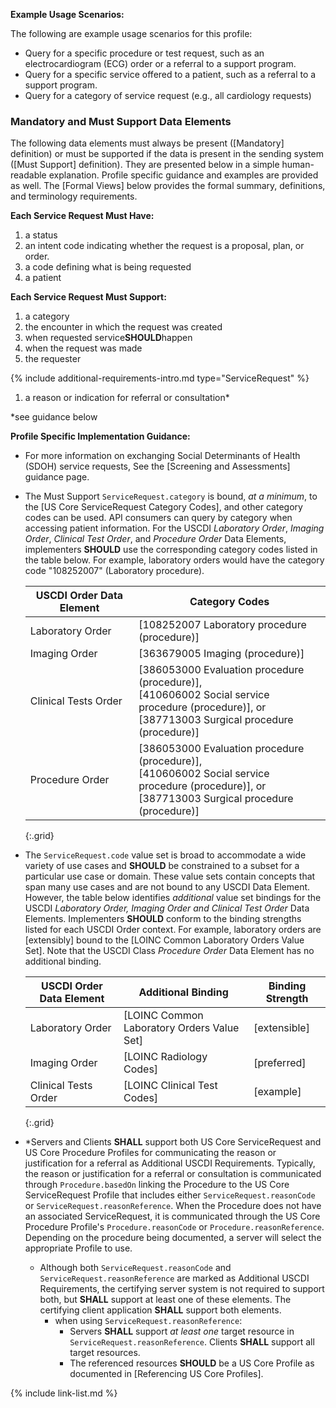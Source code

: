 
**Example Usage Scenarios:**

The following are example usage scenarios for this profile:

-   Query for a specific procedure or test request, such as an electrocardiogram (ECG) order or a referral to a support program.
-   Query for a specific service offered to a patient, such as a referral to a support program.
-   Query for a category of service request (e.g., all cardiology requests)


### Mandatory and Must Support Data Elements

The following data elements must always be present ([Mandatory] definition) or must be supported if the data is present in the sending system ([Must Support] definition). They are presented below in a simple human-readable explanation. Profile specific guidance and examples are provided as well. The [Formal Views] below provides the formal summary, definitions, and terminology requirements.

**Each Service Request Must Have:**

1. a status
1. an intent code indicating whether the request is a proposal, plan, or order.
3. a code defining what is being requested
4. a patient

**Each Service Request Must Support:**

1. a category
2. the encounter in which the request was created
3. when requested service**SHOULD**happen
4. when the request was made
5. the requester

{% include additional-requirements-intro.md type="ServiceRequest" %}

1. a reason or indication for referral or consultation*

\*see guidance below

**Profile Specific Implementation Guidance:**

- For more information on exchanging Social Determinants of Health (SDOH) service requests, See the [Screening and Assessments] guidance page.
- <span class="bg-success" markdown="1">The Must Support `ServiceRequest.category` is bound, *at a minimum*, to the [US Core ServiceRequest Category Codes], and other category codes can be used. API consumers can query by category when accessing patient information. For the USCDI *Laboratory Order*, *Imaging Order*, *Clinical Test Order*, and *Procedure Order* Data Elements, implementers **SHOULD** use the corresponding category codes listed in the table below. For example, laboratory orders would have the category code "108252007" (Laboratory procedure).</span><!-- new-content -->

  <div class="bg-success" markdown="1">

  |USCDI Order Data Element|Category Codes|
  |---|---|
  |Laboratory Order| [108252007 Laboratory procedure (procedure)]|
  |Imaging Order|[363679005 Imaging (procedure)]|
  |Clinical Tests Order|[386053000 Evaluation procedure (procedure)],<br />[410606002 Social service procedure (procedure)], or<br />[387713003 Surgical procedure (procedure)]|
  |Procedure Order|[386053000 Evaluation procedure (procedure)],<br />[410606002 Social service procedure (procedure)], or<br />[387713003 Surgical procedure (procedure)]| 
  {:.grid}

  </div><!-- new-content -->

- The `ServiceRequest.code` value set is broad to accommodate a wide variety of use cases and **SHOULD** be constrained to a subset for a particular use case or domain. <span class="bg-success" markdown="1"> These value sets contain concepts that span many use cases and are not bound to any USCDI Data Element. However, the table below identifies *additional* value set bindings for the USCDI *Laboratory Order, Imaging Order and Clinical Test Order* Data Elements. Implementers **SHOULD** conform to the binding strengths listed for each USCDI Order context. For example, laboratory orders are [extensibly] bound to the [LOINC Common Laboratory Orders Value Set]. Note that the USCDI Class *Procedure Order* Data Element has no additional binding.</span><!-- new-content -->

  <div class="bg-success" markdown="1">

  |USCDI Order Data Element|Additional Binding|Binding Strength|
  |---|---|---|
  |Laboratory Order|[LOINC Common Laboratory Orders Value Set]|[extensible]|
  |Imaging Order|[LOINC Radiology Codes]|[preferred]|
  |Clinical Tests Order|[LOINC Clinical Test Codes]|[example]|
  {:.grid}

  </div><!-- new-content -->


- *Servers and Clients **SHALL** support both US Core ServiceRequest and US Core Procedure Profiles for communicating the reason or justification for a referral as Additional USCDI Requirements. Typically, the reason or justification for a referral or consultation is communicated through `Procedure.basedOn` linking the Procedure to the US Core ServiceRequest Profile that includes either `ServiceRequest.reasonCode` or `ServiceRequest.reasonReference`. When the Procedure does not have an associated ServiceRequest, it is communicated through the US Core Procedure Profile's `Procedure.reasonCode` or `Procedure.reasonReference`. Depending on the procedure being documented, a server will select the appropriate Profile to use.
   - Although both `ServiceRequest.reasonCode` and `ServiceRequest.reasonReference` are marked as Additional USCDI Requirements, the certifying server system is not required to support both, but **SHALL** support at least one of these elements. The certifying client application **SHALL** support both elements.
     - when using  `ServiceRequest.reasonReference`:
       - Servers **SHALL** support *at least one* target resource in `ServiceRequest.reasonReference`. Clients **SHALL** support all target resources.
       - The referenced resources **SHOULD** be a US Core Profile as documented in [Referencing US Core Profiles].



{% include link-list.md %}

